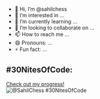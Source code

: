 - 👋 Hi, I’m @sahilchess
- 👀 I’m interested in ...
- 🌱 I’m currently learning ...
- 💞️ I’m looking to collaborate on ...
- 📫 How to reach me ...
- 😄 Pronouns: ...
- ⚡ Fun fact: ...

<!---
sahilchess/sahilchess is a ✨ special ✨ repository because its `README.md` (this file) appears on your GitHub profile.
You can click the Preview link to take a look at your changes.
--->


## #30NitesOfCode:
  [Check out my progress!](https://www.codedex.io/@SahilChess/30-nites-of-code)  
  ![@SahilChess #30NitesOfCode](https://www.codedex.io/api/petStatus?user=SahilChess)
